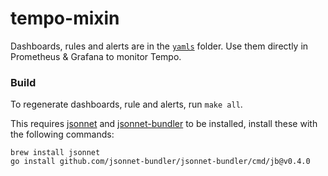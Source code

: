 # tempo-mixin

Dashboards, rules and alerts are in the [`yamls`](./yamls) folder. Use them directly in Prometheus & Grafana to monitor Tempo.

### Build

To regenerate dashboards, rule and alerts, run `make all`.

This requires [jsonnet](https://jsonnet.org/) and [jsonnet-bundler](https://github.com/jsonnet-bundler/jsonnet-bundler) to be installed, install these with the following commands:

```console
brew install jsonnet
go install github.com/jsonnet-bundler/jsonnet-bundler/cmd/jb@v0.4.0
```
